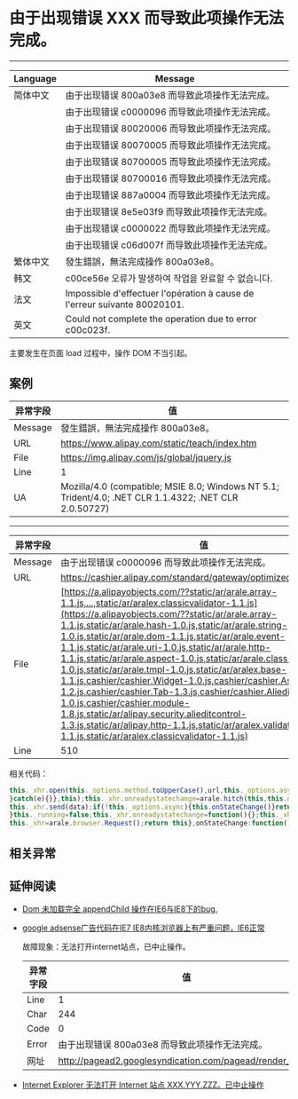
# 由于出现错误 XXX 而导致此项操作无法完成。

----

| Language | Message                                                                     |
|----------|-----------------------------------------------------------------------------|
| 简体中文 | 由于出现错误 800a03e8 而导致此项操作无法完成。                              |
|          | 由于出现错误 c0000096 而导致此项操作无法完成。                              |
|          | 由于出现错误 80020006 而导致此项操作无法完成。                              |
|          | 由于出现错误 80070005 而导致此项操作无法完成。                              |
|          | 由于出现错误 80700005 而导致此项操作无法完成。                              |
|          | 由于出现错误 80700016 而导致此项操作无法完成。                              |
|          | 由于出现错误 887a0004 而导致此项操作无法完成。                              |
|          | 由于出现错误 8e5e03f9 而导致此项操作无法完成。                              |
|          | 由于出现错误 c0000022 而导致此项操作无法完成。                              |
|          | 由于出现错误 c06d007f 而导致此项操作无法完成。                              |
| 繁体中文 | 發生錯誤，無法完成操作 800a03e8。                                           |
| 韩文     | c00ce56e 오류가 발생하여 작업을 완료할 수 없습니다.                         |
| 法文     | Impossible d'effectuer l'opération à cause de l'erreur suivante 80020101. |
| 英文     | Could not complete the operation due to error c00c023f.                     |

主要发生在页面 load 过程中，操作 DOM 不当引起。

## 案例

| 异常字段 | 值                                                                                                     |
|----------|--------------------------------------------------------------------------------------------------------|
| Message  | 發生錯誤，無法完成操作 800a03e8。                                                                      |
| URL      | https://www.alipay.com/static/teach/index.htm                                                          |
| File     | https://img.alipay.com/js/global/jquery.js                                                             |
| Line     | 1                                                                                                      |
| UA       | Mozilla/4.0 (compatible; MSIE 8.0; Windows NT 5.1; Trident/4.0; .NET CLR 1.1.4322; .NET CLR 2.0.50727) |


----

| 异常字段 | 值                                                                                                                                                                                                                                                                                                                                                                                                                                                                                                                                                                                                                                                                                                                                                                                      |
|----------|-----------------------------------------------------------------------------------------------------------------------------------------------------------------------------------------------------------------------------------------------------------------------------------------------------------------------------------------------------------------------------------------------------------------------------------------------------------------------------------------------------------------------------------------------------------------------------------------------------------------------------------------------------------------------------------------------------------------------------------------------------------------------------------------|
| Message  | 由于出现错误 c0000096 而导致此项操作无法完成。                                                                                                                                                                                                                                                                                                                                                                                                                                                                                                                                                                                                                                                                                                                                          |
| URL      | https://cashier.alipay.com/standard/gateway/optimizedMotoPay.htm                                                                                                                                                                                                                                                                                                                                                                                                                                                                                                                                                                                                                                                                                                                        |
| File     | [https://a.alipayobjects.com/??static/ar/arale.array-1.1.js,...,static/ar/aralex.classicvalidator-1.1.js](https://a.alipayobjects.com/??static/ar/arale.array-1.1.js,static/ar/arale.hash-1.0.js,static/ar/arale.string-1.0.js,static/ar/arale.dom-1.1.js,static/ar/arale.event-1.1.js,static/ar/arale.uri-1.0.js,static/ar/arale.http-1.1.js,static/ar/arale.aspect-1.0.js,static/ar/arale.class-1.0.js,static/ar/arale.tmpl-1.0.js,static/ar/aralex.base-1.1.js,cashier/cashier.Widget-1.0.js,cashier/cashier.AsyncHtml-1.2.js,cashier/cashier.Tab-1.3.js,cashier/cashier.AlieditAmount-1.0.js,cashier/cashier.module-1.8.js,static/ar/alipay.security.alieditcontrol-1.3.js,static/ar/alipay.http-1.1.js,static/ar/aralex.validator-1.1.js,static/ar/aralex.classicvalidator-1.1.js) |
| Line     | 510                                                                                                                                                                                                                                                                                                                                                                                                                                                                                                                                                                                                                                                                                                                                                                                     |

相关代码：

<!-- start-line=508; -->
```javascript
this._xhr.open(this._options.method.toUpperCase(),url,this._options.async);$H(this._options.headers).each(function(key,value){try{this._xhr.setRequestHeader(key,value)
}catch(e){}},this);this._xhr.onreadystatechange=arale.hitch(this,this.onStateChange);
this._xhr.send(data);if(!this._options.async){this.onStateChange()}return this},cancel:function(){if(!this._running){return this
}this._running=false;this._xhr.onreadystatechange=function(){};this._xhr.abort();
this._xhr=arale.browser.Request();return this},onStateChange:function(){var that=this,options=this._options;
```

## 相关异常


## 延伸阅读

* [Dom 未加载完全 appendChild 操作在IE6与IE8下的bug.](http://iloves.org/2011/01/dom-%E6%9C%AA%E5%8A%A0%E8%BD%BD%E5%AE%8C%E5%85%A8-appendchild-%E6%93%8D%E4%BD%9C%E5%9C%A8ie6%E4%B8%8Eie8%E4%B8%8B%E7%9A%84bug/)
* [google adsense广告代码在IE7 IE8内核浏览器上有严重问题，IE6正常](http://www.google.com/support/forum/p/adsense/thread?tid=3a2018d98dfcafad&hl=zh-CN)

    故障现象：无法打开internet站点，已中止操作。

    | 异常字段 | 值                                                        |
    |----------|-----------------------------------------------------------|
    | Line     | 1                                                         |
    | Char     | 244                                                       |
    | Code     | 0                                                         |
    | Error    | 由于出现错误 800a03e8 而导致此项操作无法完成。            |
    | 网址     | http://pagead2.googlesyndication.com/pagead/render_ads.js |

* [Internet Explorer 无法打开 Internet 站点 XXX.YYY.ZZZ。已中止操作](http://topic.csdn.net/u/20081021/22/c8f3129c-cc73-429e-aa7e-b723cec3620d.html)
